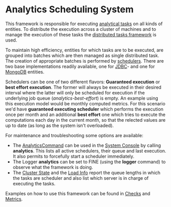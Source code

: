 # Analytics Scheduling System

This framework is responsible for executing 
[analytical tasks](AnalyticalTask.java) on all kinds of entities. To 
distribute the execution across a cluster of machines and to manage the execution of
these tasks the [distributed tasks framework](../../cluster/work) is used.

To maintain high efficiency, entities for which tasks are to be executed, are grouped
into batches which are then managed as single distributed task. The creation of
appropriate batches is performed by [schedulers](AnalyticsScheduler.java). There
are two base implementations readily available, one for [JDBC](SQLAnalyticalTaskScheduler.java)-
and one for [MongoDB](MongoAnalyticalTaskScheduler.java) entities.

Schedulers can be one of two different flavors: **Guaranteed execution** or **best effort
execution**. The former will always be executed in their desired interval where the latter
will only be scheduled for execution if the underlying job queue (*analytics-best-effort*)
is empty. An example using this execution model would be monthly computed metrics. For this
scenario we'd have **guaranteed executing scheduler** which performs the execution once
per month and an additional **best effort** one which tries to execute the computations each
day in the current month, so that the relected values are up to date (as long as the system 
isn't overloaded).

For maintenance and troubleshooting some options are available:
* The [AnalyticsCommand](AnalyticsCommand.java) can be used in the [System Console](https://localhost:9000/system/console)
by calling **analytics**. This lists all active schedulers, their queue and last execution. It also permits
to forcefully start a scheduler immediately.
* The Logger **analytics** can be set to FINE (using the **logger** command) to observe what the framework is
doing.
* The [Cluster State](https://localhost:9000/system/cluster) and the [Load Info](https://localhost:9000/system/load)
report the queue lengths in which the tasks are scheduler and also list which server is in charge of executing
the tasks.

Examples on how to use this framework can be found in [Checks](../checks) and [Metrics](../metrics).
